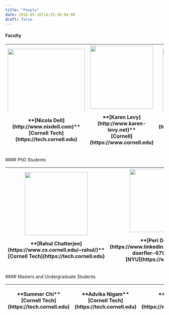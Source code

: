 ```yaml
---
title: "People"
date: 2018-05-16T14:25:38-04:00
draft: false
---
```

#### Faculty
  <table>
  <thead>
  <tr>
  <th width="10px">  <img class="middle-img" src="/images/NicolaDell.jpg" style="object-fit: cover;width: 245px; max-height: 200px;"/> <p>**[Nicola Dell](http://www.nixdell.com)**<br>[Cornell Tech](https://tech.cornell.edu)</p>
  </th>
  <th width="10px"><img class="middle-img" src="/images/KarenLevy.jpg" style="object-fit: cover;width: 200px; max-height: 200px;"/><p>**[Karen Levy](http://www.karen-levy.net)**<br>[Cornell](https://www.cornell.edu)</p>
  </th>
  <th width="10px"> <img class="middle-img" src="/images/DamonMcCoy.jpg" style="object-fit: cover;width: 200px; max-height: 200px;"/> <p>**[Damon McCoy](http://damonmccoy.com)**<br>[NYU](https://www.nyu.edu)</p>
  </th>
  <th width="10px"> <img class="middle-img" src="/images/ThomasRistenpart.jpg" style="object-fit: cover;width: 200px; max-height: 200px;"/> <p>**[Tom Ristenpart](https://rist.tech.cornell.edu)**<br>[Cornell Tech](https://tech.cornell.edu)</p>
  </th>
  </thead>
</table>
<table>
#### PhD Students
  <thead>
  <th width="10px"> <img class="middle-img" src="/images/RahulChatterjee.jpg" style="object-fit: cover;width: 200px; max-height: 200px;"/> <p>**[Rahul Chatterjee](https://www.cs.cornell.edu/~rahul/)**<br>[Cornell Tech](https://tech.cornell.edu)</p>
  </th>
  <th width="10px"> <img class="middle-img" src="/images/PeriwinkleDoerfler.jpg" style="object-fit: cover;width: 200px; max-height: 200px;"/> <p>**[Peri Doerfler](https://www.linkedin.com/in/periwinkle-doerfler-67914667)**<br>[NYU](https://www.nyu.edu)</p>
  </th>
  <th width="10px"><img class="middle-img" src="/images/DianaFreed.jpg" style="object-fit: cover;width: 200px; max-height: 200px;"/> <p>**[Diana Freed](https://infosci.cornell.edu/content/freed)**<br>[Cornell Tech](https://tech.cornell.edu)</p>
  </th>
  <th width="10px"><img class="middle-img" src="/images/SamHavron.jpg" style="object-fit: cover;width: 200px; max-height: 200px;"/><p>**[Sam Havron](https://havron.dev)**<br>[Cornell Tech](https://tech.cornell.edu)</p></th>
</thead>
<table>
#### Masters and Undergraduate Students
  <thead>
  <th width="10px">
  <p>**Summer Chi**<br>[Cornell Tech](https://tech.cornell.edu)</p>
  </th>
  <th width="10px">
  <p>**Advika Nigam**<br>[Cornell Tech](https://tech.cornell.edu)</p>
  </th>
  <th width="10px">
  <p>**Hadas Orgad**<br>[Technion](https://www.technion.ac.il/en/)</p>
  </th>
  <th width="10px">
  <p>**Jackeline Palmer**<br>[Hunter College](http://www.hunter.cuny.edu)</p>
  </th>
  <th width="10px">
  <p>**Anmol Seth**<br>[Cornell Tech](https://tech.cornell.edu)</p>
  </th>
  </thead>
</table>
